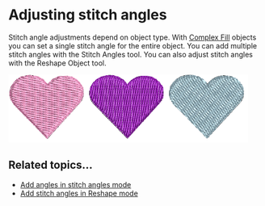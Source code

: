 # Adjusting stitch angles

Stitch angle adjustments depend on object type. With [Complex Fill](../../glossary/glossary) objects you can set a single stitch angle for the entire object. You can add multiple stitch angles with the Stitch Angles tool. You can also adjust stitch angles with the Reshape Object tool.

![quality00018.png](assets/quality00018.png)

## Related topics...

- [Add angles in stitch angles mode](Add_angles_in_stitch_angles_mode)
- [Add stitch angles in Reshape mode](Add_stitch_angles_in_Reshape_mode)
